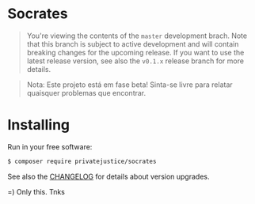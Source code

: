 Socrates
================================

>   You're viewing the contents of the `master` development brach. Note that this
    branch is subject to active development and will contain breaking changes
    for the upcoming release. If you want to use the latest release version,
    see also the `v0.1.x` release branch for more details.

> Nota: Este projeto está em fase beta! Sinta-se livre para relatar quaisquer problemas que encontrar.

# Installing

Run in your free software:

```bash
$ composer require privatejustice/socrates
```

See also the [CHANGELOG](changelog.md) for details about version upgrades.

=) Only this. Tnks